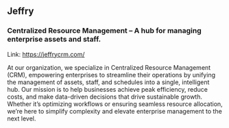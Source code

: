 ## Jeffry
### Centralized Resource Management – A hub for managing enterprise assets and staff.
Link: https://jeffrycrm.com/

At our organization, we specialize in Centralized Resource Management (CRM), 
empowering enterprises to streamline their operations by unifying the management of assets, staff, and schedules into a single, intelligent hub. 
Our mission is to help businesses achieve peak efficiency, reduce costs, and make data-driven decisions that drive sustainable growth. 
Whether it’s optimizing workflows or ensuring seamless resource allocation, we’re here to simplify complexity and elevate enterprise management to the next level.
